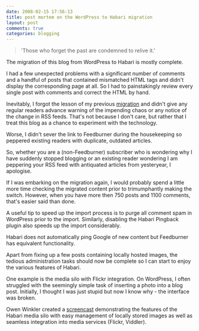 ```yaml
---
date: 2008-02-15 17:56:13
title: post mortem on the WordPress to Habari migration
layout: post
comments: true
categories: blogging
---
```

> 'Those who forget the past are condemned to relive it.'

The migration of this blog from WordPress to Habari is mostly complete.

I had a few unexpected problems with a significant number of comments
and a handful of posts that contained mismatched HTML tags and didn't
display the corresponding page at all. So I had to painstakingly review
every single post with comments and correct the HTML by hand.

Inevitably, I forgot the lesson of my previous
[migration](http://www.nbrightside.com/blog/2006/09/30/from-wordpresscom-to-wordpressorg/) and didn't
give any regular readers advance warning of the impending chaos or any
notice of the change in RSS feeds. That's not because I don't care, but
rather that I treat this blog as a chance to experiment with the
technology.

Worse, I didn't sever the link to Feedburner during the housekeeping so
peppered existing readers with duplicate, outdated articles.

So, whether you are a (non-Feedburner) subscriber who is wondering why I
have suddenly stopped blogging or an existing reader wondering I am
peppering your RSS feed with antiquated articles from yesteryear, I
apologise.

If I was embarking on the migration again, I would probably spend a
little more time checking the migrated content prior to trimumphantly
making the switch. However, when you have more then 750 posts and 1100
comments, that's easier said than done.

A useful tip to speed up the import process is to purge all comment spam
in WordPress prior to the import. Similarly, disabling the Habari
Pingback plugin also speeds up the import considerably.

Habari does not automatically ping Google of new content but Feedburner
has equivalent functionality.

Apart from fixing up a few posts containing locally hosted images, the
tedious administration tasks should now be complete so I can start to
enjoy the various features of Habari.

One example is the media silo with Flickr integration. On WordPress, I
often struggled with the seemingly simple task of inserting a photo into
a blog post. Initially, I thought I was just stupid but now I know why -
the interface was broken.

Owen Winkler created a
[screencast](http://asymptomatic.net/2008/01/15/2688/this-is-how-media-should-be-done-habari-style)
demonstrating the features of the Habari media silo with easy management
of locally stored images as well as seamless integration into media
services (Flickr, Viddler).
